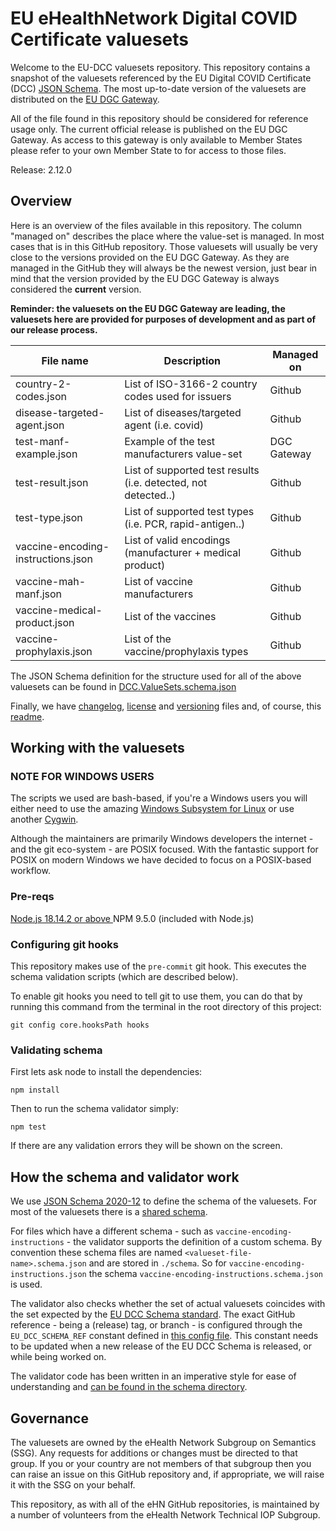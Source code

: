# EU eHealthNetwork Digital COVID Certificate valuesets

Welcome to the EU-DCC valuesets repository. This repository contains a snapshot of the valuesets referenced by the EU Digital COVID Certificate (DCC) [JSON Schema](https://github.com/ehn-dcc-development/eu-dcc-schema). The most up-to-date version of the valuesets are distributed on the [EU DGC Gateway](https://github.com/eu-digital-green-certificates/dgc-gateway).

All of the file found in this repository should be considered for reference usage only. The current official release is published on the EU DGC Gateway. As access to this gateway is only available to Member States please refer to your own Member State to for access to those files.

Release: 2.12.0

## Overview

Here is an overview of the files available in this repository. The column "managed on" describes the place where the value-set is managed. In most cases that is in this GitHub repository. Those valuesets will usually be very close to the versions provided on the EU DGC Gateway. As they are managed in the GitHub they will always be the newest version, just bear in mind that the version provided by the EU DGC Gateway is always considered the **current** version.

**Reminder: the valuesets on the EU DGC Gateway are leading, the valuesets here are provided for purposes of development and as part of our release process.**

File name 							 | Description														 | Managed on
------------------------------------ | ----------------------------------------------------------------- | ------------
country-2-codes.json				 | List of ISO-3166-2 country codes used for issuers 				 | Github
disease-targeted-agent.json			 | List of diseases/targeted agent (i.e. covid)						 | Github
test-manf-example.json				 | Example of the test manufacturers value-set						 | DGC Gateway
test-result.json					 | List of supported test results (i.e. detected, not detected..)	 | Github
test-type.json						 | List of supported test types (i.e. PCR, rapid-antigen..)			 | Github
vaccine-encoding-instructions.json	 | List of valid encodings (manufacturer + medical product)			 | Github
vaccine-mah-manf.json				 | List of vaccine manufacturers									 | Github
vaccine-medical-product.json		 | List of the vaccines												 | Github
vaccine-prophylaxis.json			 | List of the vaccine/prophylaxis types							 | Github

The JSON Schema definition for the structure used for all of the above valuesets can be found in [DCC.ValueSets.schema.json](DCC.ValueSets.schema.json)

Finally, we have [changelog](CHANGELOG.md), [license](LICENSE.md) and [versioning](VERSIONING.md) files and, of course, this [readme](README.md).


## Working with the valuesets

### NOTE FOR WINDOWS USERS

The scripts we used are bash-based, if you're a Windows users you will either need to use the amazing [Windows Subsystem for Linux](https://learn.microsoft.com/en-us/windows/wsl/install) or use another [Cygwin](https://www.cygwin.com/).

Although the maintainers are primarily Windows developers the internet - and the git eco-system - are POSIX focused. With the fantastic support for POSIX on modern Windows we have decided to focus on a POSIX-based workflow.

### Pre-reqs

[Node.js 18.14.2 or above ](https://nodejs.org/en/)
NPM 9.5.0 (included with Node.js)

### Configuring git hooks

This repository makes use of the `pre-commit` git hook. This executes the schema validation scripts (which are described below).

To enable git hooks you need to tell git to use them, you can do that by running this command from the terminal in the root directory of this project:

	git config core.hooksPath hooks

### Validating schema

First lets ask node to install the dependencies:

	npm install

Then to run the schema validator simply:

	npm test

If there are any validation errors they will be shown on the screen.

## How the schema and validator work

We use [JSON Schema 2020-12](https://json-schema.org/specification.html) to define the schema of the valuesets. For most of the valuesets there is a [shared schema](schemas/DCC.ValueSets.schema.json).

For files which have a different schema - such as `vaccine-encoding-instructions` - the validator supports the definition of a custom schema. By convention these schema files are named `<valueset-file-name>.schema.json` and are stored in `./schema`. So for `vaccine-encoding-instructions.json` the schema `vaccine-encoding-instructions.schema.json` is used.

The validator also checks whether the set of actual valuesets coincides with the set expected by the [EU DCC Schema standard](https://github.com/ehn-dcc-development/eu-dcc-schema/blob/release/1.3.2/DCC.ValueSets.schema.json).
The exact GitHub reference - being a (release) tag, or branch - is configured through the `EU_DCC_SCHEMA_REF` constant defined in [this config file](./schemas/config.js).
This constant needs to be updated when a new release of the EU DCC Schema is released, or while being worked on.

The validator code has been written in an imperative style for ease of understanding and [can be found in the schema directory](schemas/validate-valuesets.js).


## Governance

The valuesets are owned by the eHealth Network Subgroup on Semantics (SSG). Any requests for additions or changes must be directed to that group. If you or your country are not members of that subgroup then you can raise an issue on this GitHub repository and, if appropriate, we will raise it with the SSG on your behalf.

This repository, as with all of the eHN GitHub repositories, is maintained by a number of volunteers from the eHealth Network Technical IOP Subgroup.
